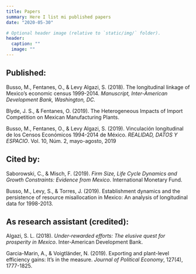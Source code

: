```yaml
---
title: Papers
summary: Here I list mi published papers
date: "2020-05-30"

# Optional header image (relative to `static/img/` folder).
header:
  caption: ""
  image: ""
---
```


## Published:

Busso, M., Fentanes, O., & Levy Algazi, S. (2018). The longitudinal linkage of Mexico’s economic census 1999-2014. *Manuscript, Inter-American Development Bank, Washington, DC.*

Blyde, J. S., & Fentanes, O. (2019). The Heterogeneous Impacts of Import Competition on Mexican Manufacturing Plants.

Busso, M., Fentanes, O., & Levy Algazi, S. (2019). Vinculación longitudinal de los Censos Económicos 1994-2014 de México. *REALIDAD, DATOS Y ESPACIO*. Vol. 10, Núm. 2, mayo-agosto, 2019

## Cited by:
Saborowski, C., & Misch, F. (2019). *Firm Size, Life Cycle Dynamics and Growth Constraints: Evidence from Mexico*. International Monetary Fund.

Busso, M., Levy, S., & Torres, J. (2019). Establishment dynamics and the persistence of resource misallocation in Mexico: An analysis of longitudinal data for 1998-2013.

## As research assistant (credited):
Algazi, S. L. (2018). *Under-rewarded efforts: The elusive quest for prosperity in Mexico*. Inter-American Development Bank.

Garcia-Marin, A., & Voigtländer, N. (2019). Exporting and plant-level efficiency gains: It’s in the measure. *Journal of Political Economy*, 127(4), 1777-1825.
